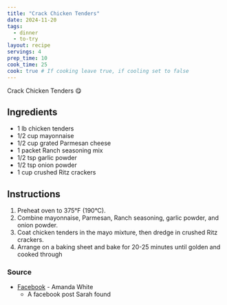 ```yaml
---
title: "Crack Chicken Tenders"
date: 2024-11-20
tags: 
  - dinner
  - to-try
layout: recipe
servings: 4
prep_time: 10
cook_time: 25
cook: true # If cooking leave true, if cooling set to false
---
```



Crack Chicken Tenders 😋

## Ingredients

- 1 lb chicken tenders
- 1/2 cup mayonnaise
- 1/2 cup grated Parmesan cheese
- 1 packet Ranch seasoning mix
- 1/2 tsp garlic powder
- 1/2 tsp onion powder
- 1 cup crushed Ritz crackers

## Instructions

1. Preheat oven to 375°F (190°C).
2. Combine mayonnaise, Parmesan, Ranch seasoning, garlic powder, and onion powder.
3. Coat chicken tenders in the mayo mixture, then dredge in crushed Ritz crackers.
4. Arrange on a baking sheet and bake for 20-25 minutes until golden and cooked through

### Source

- [Facebook](https://www.facebook.com/photo.php?fbid=1758018524958955&set=a.1525414474886029&type=3&mibextid=WC7FNe&rdid=FzsgEWpiowdXdi9f&share_url=https%3A%2F%2Fwww.facebook.com%2Fshare%2F1FZRSLfBWk%2F%3Fmibextid%3DWC7FNe%26from_xma_click%3Dxma_e2ee%26xma_click_id%3DC957808A-29EA-4B4E-8084-F952F76781BA%26tam_xma_content_type%3D2000%26is_fb_content%3Dtrue%26forward%3Dfalse%26ts%3D1732064955553%26pl%3D1) - Amanda White 
  - A facebook post Sarah found  